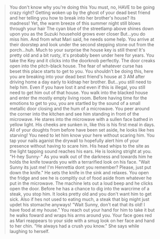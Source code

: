 >You don't know why you're doing this
>You must, no, HAVE to be going crazy right?
>Getting woken up by the ghost of your dead best friend and her telling you how to break into her brother's house?
>Its madness! 
>Yet, the warm breeze of this summer night still blows through your hair
>The cyan blue of the streetlamp above shines down upon you as the Suzuki household grows ever closer
>But...you do miss him. 
>And from what Mari said, he needs some help. 
>You arrive at their doorstep and look under the second stepping stone out from the porch...huh. 
>Much to your surprise the house key is still there!
>It's pretty old and a bit rusty, it's probably been under here for years. 
>You take the Key and it clicks into the doorknob perfectly.
>The door creaks open into the pitch-black house.
>The fear of whatever curse has beset this place starts to get to you. 
>You shouldn't be doing this, here you are breaking into your dead best friend's house at 3 AM after driving home a day early to kidnap her brother. 
>But...you still need to help him. 
>Even if you have lost it and even if this is illegal, you still need to get him out of that house. 
>You walk into the blacked house and enter the mostly empty living room. 
>Before having time for the emotions to get to you, you are startled by the sound of a small metallic door closing and the hum of a microwave. 
>You peer around the corner into the kitchen and see him standing in front of the microwave. 
>He stares into the microwave with a sullen face bathed in yellow light. 
>His cheeks are sunken in, like this is his first meal in days. 
>All of your doughts from before have been set aside, he looks like hes starving!
>You need to let him know your here without scaring him. 
>You tap your nails aganist the drywall to hopefully alert him of your presence without having to scare him. 
>His head whips to the site as the light tapping sound reaches his ears. He is looking stright at you. 
>"H-hey Sunny-" As you walk out of the darkness and towards him he holds the knife towards you with a terrarified look on his face. 
>"Wait Sunny its just me! I'm Henrettia dont you remember? Please, just put down the knife." 
>He sets the knife in the sink and relaxes. 
>You open the fridge and see he is compltly out of food aside from whatever he put in the microwave.
>The machine lets out a loud beep and he clicks open the door. 
>Before he has a chance to dig into the warcrime of a steak, you stop him. 
>It looks pretty old and you don't want him to get sick. 
>Also if hes not used to eating much, a steak that big might just updet his stomache anyways!
>"Wait Sunny, don't eat that its old! I have food at my house." 
>You reach out your hand for him to take it but he walks foward and wraps his arms around you. 
>Your face goes red as Mari reappears to your side with a smug look on her face and hand to her chin. 
>"He always had a crush you know." She says while laughing to herself.